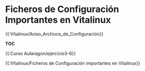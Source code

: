 # Ficheros de Configuración Importantes en Vitalinux


{{:Vitalinux/Aviso_Archivos_de_Configuración}}

__TOC__


{{:Curso Aularagon/ejercicio3-6}}

{{:Vitalinux/Ficheros de Configuración importantes en Vitalinux}}

